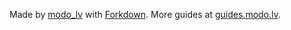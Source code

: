 Made by [modo_lv](http://modo.lv) with [Forkdown](https://github.com/modo-lv/Forkdown). More guides at [guides.modo.lv](http://guides.modo.lv).